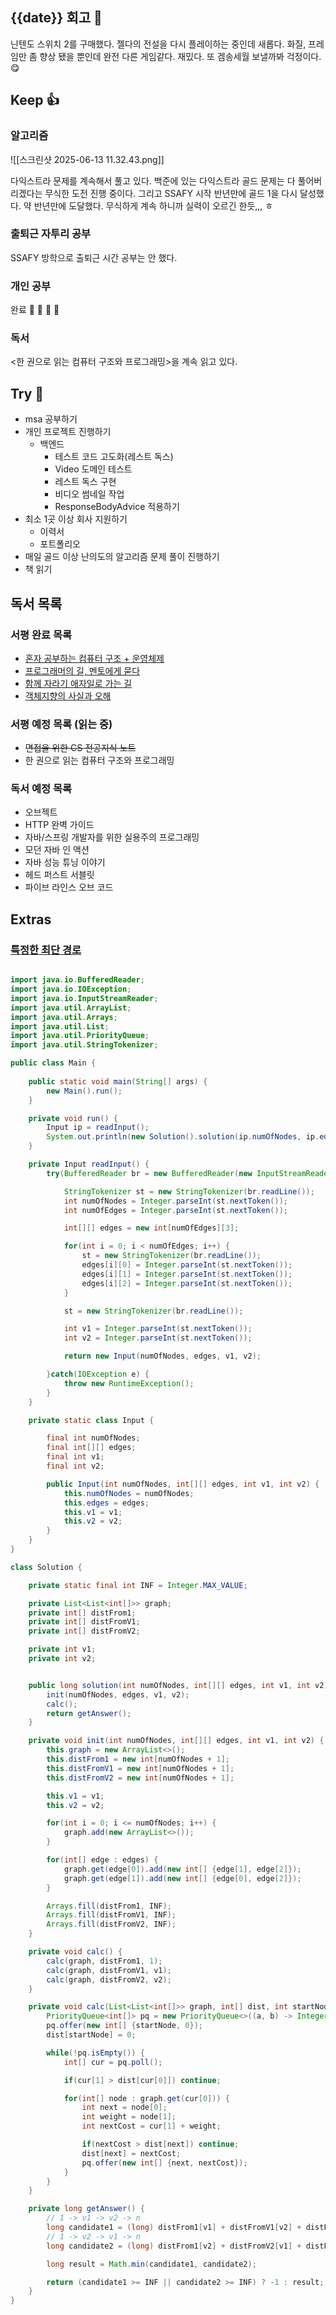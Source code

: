 ## {{date}} 회고 💬
닌텐도 스위치 2를 구매했다. 젤다의 전설을 다시 플레이하는 중인데 새롭다. 화질, 프레임만 좀 향상 됐을 뿐인데 완전 다른 게임같다. 재밌다. 또 겜송세월 보낼까봐 걱정이다. 😋

## Keep 👍
### 알고리즘
![[스크린샷 2025-06-13 11.32.43.png]]

다익스트라 문제를 계속해서 풀고 있다. 백준에 있는 다익스트라 골드 문제는 다 풀어버리겠다는 무식한 도전 진행 중이다. 그리고 SSAFY 시작 반년만에 골드 1을 다시 달성했다. 약 반년만에 도달했다. 무식하게 계속 하니까 실력이 오르긴 한듯,,, ㅎ 



### 출퇴근 자투리 공부
SSAFY 방학으로 출퇴근 시간 공부는 안 했다.

### 개인 공부

완료 🙌 🙌 🙌 🙌

### 독서
<한 권으로 읽는 컴퓨터 구조와 프로그래밍>을 계속 읽고 있다.

## Try 🧚
- msa 공부하기
- 개인 프로젝트 진행하기
	-  백엔드
		- 테스트 코드 고도화(레스트 독스)
		- Video 도메인 테스트
		- 레스트 독스 구현
		- 비디오 썸네일 작업
		- ResponseBodyAdvice 적용하기
- 최소 1곳 이상 회사 지원하기
	-  이력서
	- 포트폴리오
- 매일 골드 이상 난의도의 알고리즘 문제 풀이 진행하기
- 책 읽기

## 독서 목록

### 서평 완료 목록
- [혼자 공부하는 컴퓨터 구조 + 운영체제](https://velog.io/@regular_jk_kim/혼자-공부하는-컴퓨터-구조-운영체제-를-읽고)
- [프로그래머의 길, 멘토에게 묻다](https://velog.io/@regular_jk_kim/프로그래머의-길-멘토에게-묻다-를-읽고-24jpq345)
- [함께 자라기 애자일로 가는 길](https://velog.io/@regular_jk_kim/함께-자라기-를-읽고)
- [객체지향의 사실과 오해](https://velog.io/@regular_jk_kim/객체지향의-사실과-오해-를-읽고)

###  서평 예정 목록 (읽는 중) 
- ~~면접을 위한 CS 전공지식 노트~~
- 한 권으로 읽는 컴퓨터 구조와 프로그래밍

### 독서 예정 목록
- 오브젝트
- HTTP 완벽 가이드
- 자바/스프링 개발자를 위한 실용주의 프로그래밍
- 모던 자바 인 액션
- 자바 성능 튜닝 이야기 
- 헤드 퍼스트 서블릿
- 파이브 라인스 오브 코드

## Extras
### [특정한 최단 경로](https://www.acmicpc.net/problem/1504)
```java

import java.io.BufferedReader;
import java.io.IOException;
import java.io.InputStreamReader;
import java.util.ArrayList;
import java.util.Arrays;
import java.util.List;
import java.util.PriorityQueue;
import java.util.StringTokenizer;

public class Main {
    
    public static void main(String[] args) {
        new Main().run();
    }

    private void run() {
        Input ip = readInput();
        System.out.println(new Solution().solution(ip.numOfNodes, ip.edges, ip.v1, ip.v2));
    }

    private Input readInput() {
        try(BufferedReader br = new BufferedReader(new InputStreamReader(System.in))) {

            StringTokenizer st = new StringTokenizer(br.readLine());
            int numOfNodes = Integer.parseInt(st.nextToken());
            int numOfEdges = Integer.parseInt(st.nextToken());

            int[][] edges = new int[numOfEdges][3];

            for(int i = 0; i < numOfEdges; i++) {
                st = new StringTokenizer(br.readLine());
                edges[i][0] = Integer.parseInt(st.nextToken());
                edges[i][1] = Integer.parseInt(st.nextToken());
                edges[i][2] = Integer.parseInt(st.nextToken());
            }

            st = new StringTokenizer(br.readLine());

            int v1 = Integer.parseInt(st.nextToken());
            int v2 = Integer.parseInt(st.nextToken());

            return new Input(numOfNodes, edges, v1, v2);

        }catch(IOException e) {
            throw new RuntimeException();
        }
    }

    private static class Input {

        final int numOfNodes;
        final int[][] edges;
        final int v1;
        final int v2;

        public Input(int numOfNodes, int[][] edges, int v1, int v2) {
            this.numOfNodes = numOfNodes;
            this.edges = edges;
            this.v1 = v1;
            this.v2 = v2;
        }
    }
}

class Solution {

    private static final int INF = Integer.MAX_VALUE;

    private List<List<int[]>> graph;
    private int[] distFrom1;
    private int[] distFromV1;
    private int[] distFromV2;

    private int v1;
    private int v2;


    public long solution(int numOfNodes, int[][] edges, int v1, int v2) {
        init(numOfNodes, edges, v1, v2);
        calc();
        return getAnswer();
    }

    private void init(int numOfNodes, int[][] edges, int v1, int v2) {
        this.graph = new ArrayList<>();
        this.distFrom1 = new int[numOfNodes + 1];
        this.distFromV1 = new int[numOfNodes + 1];
        this.distFromV2 = new int[numOfNodes + 1];

        this.v1 = v1;
        this.v2 = v2;

        for(int i = 0; i <= numOfNodes; i++) {
            graph.add(new ArrayList<>());
        }

        for(int[] edge : edges) {
            graph.get(edge[0]).add(new int[] {edge[1], edge[2]});
            graph.get(edge[1]).add(new int[] {edge[0], edge[2]});
        }

        Arrays.fill(distFrom1, INF);
        Arrays.fill(distFromV1, INF);
        Arrays.fill(distFromV2, INF);
    }

    private void calc() {
        calc(graph, distFrom1, 1);
        calc(graph, distFromV1, v1);
        calc(graph, distFromV2, v2);
    }

    private void calc(List<List<int[]>> graph, int[] dist, int startNode) {
        PriorityQueue<int[]> pq = new PriorityQueue<>((a, b) -> Integer.compare(a[1], b[1]));
        pq.offer(new int[] {startNode, 0});
        dist[startNode] = 0;

        while(!pq.isEmpty()) {
            int[] cur = pq.poll();

            if(cur[1] > dist[cur[0]]) continue;

            for(int[] node : graph.get(cur[0])) {
                int next = node[0];
                int weight = node[1];
                int nextCost = cur[1] + weight;

                if(nextCost > dist[next]) continue;
                dist[next] = nextCost;
                pq.offer(new int[] {next, nextCost});
            }
        }
    }

    private long getAnswer() {
        // 1 -> v1 -> v2 -> n
        long candidate1 = (long) distFrom1[v1] + distFromV1[v2] + distFromV2[graph.size() - 1];
        // 1 -> v2 -> v1 -> n
        long candidate2 = (long) distFrom1[v2] + distFromV2[v1] + distFromV1[graph.size() - 1];

        long result = Math.min(candidate1, candidate2);

        return (candidate1 >= INF || candidate2 >= INF) ? -1 : result;
    }
}
```
